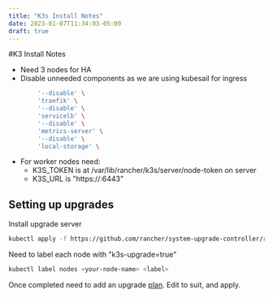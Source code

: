 ```yaml
---
title: "K3s Install Notes"
date: 2023-01-07T11:34:03-05:00
draft: true
---
```


#K3 Install Notes

- Need 3 nodes for HA
- Disable unneeded components as we are using kubesail for ingress
```sh
        '--disable' \
        'traefik' \
        '--disable' \
        'servicelb' \
        '--disable' \
        'metrics-server' \
        '--disable' \
        'local-storage' \
```
- For worker nodes need:
    - K3S_TOKEN is at /var/lib/rancher/k3s/server/node-token on server
    - K3S_URL is "https://<server host>:6443"

## Setting up upgrades
Install upgrade server

```sh
kubectl apply -f https://github.com/rancher/system-upgrade-controller/releases/latest/download/system-upgrade-controller.yaml
```

Need to label each node with "k3s-upgrade=true"

```sh
kubectl label nodes <your-node-name> <label>
```
Once completed need to add an upgrade [plan](https://raw.githubusercontent.com/rancher/system-upgrade-controller/master/examples/k3s-upgrade.yaml). Edit to suit, and apply.
